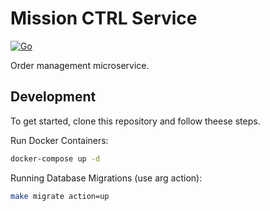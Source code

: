 # Mission CTRL Service

[![Go](https://img.shields.io/badge/go-00ADD8.svg?style=for-the-badge&logo=go&logoColor=white)](https://go.dev/)

Order management microservice.

## Development

To get started, clone this repository and follow theese steps.

Run Docker Containers:

```bash
docker-compose up -d
```

Running Database Migrations (use arg action):

```bash
make migrate action=up
```
